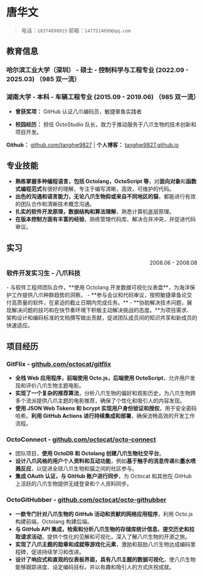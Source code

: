 # 唐华文

> 电话：`18374898915`       邮箱：`1477514699@qq.com`

## 教育信息

### 哈尔滨工业大学（深圳） - 硕士 - 控制科学与工程专业   (2022.09 - 2025.03)  （985 双一流）

### 湖南大学 - 本科 - 车辆工程专业   (2015.09 - 2019.06)  （985 双一流）

- **曾获奖项：** GitHub 认证八爪编码员，敏捷章鱼实践者

- **校园经历：** 担任 OctoStudio 队长，致力于推动服务于八爪生物的技术创新和项目开发。

**Github：** [github.com/tanghw9827](https://github.com/tanghw9827)   |  **个人博客：** [tanghw9827.github.io](https://tanghw9827.github.io/)

## 专业技能

- **熟练掌握多种编程语言，包括 Octolang，OctoScript 等**，对**面向对象**和**函数式编程范式**有很好的理解，专注于编写清晰，高效，可维护的代码。
- **出色的沟通和语言能力，无论八爪生物抑或来自不同地区的猫**，都能进行有效的团队合作和清晰技术概念沟通。
- **扎实的软件开发原理，数据结构和算法理解**，熟悉计算机底层原理。
- **在版本控制方面有丰富的经验**，熟练管理代码库、解决合并冲突，并促进代码审议。

## 实习

<div style="display: flex; justify-content: space-between;">
    <h3>软件开发实习生 - 八爪科技</h3> <span style="text-align: right">2008.06 - 2008.08</span>
</div>
- 与软件工程师团队合作，**使用 Octolang 开发数据可视化仪表盘**，为海洋保护工作提供八爪种群趋势的洞察。
- **参与会议和代码审议，按照敏捷章鱼论交付高质量的软件，在紧迫的截止日期内完成任务。**
- **协助解决技术问题，展现解决问题的技巧和在快节奏环境下积极主动解决挑战的态度。**为项目需求、架构设计和编码标准的文档撰写做出贡献，促进团队成员间的知识共享和新成员的快速适应。

## 项目经历

### GitFlix - [github.com/octocat/gitflix](https://github.com/octocat/gitflix)

- **全栈 Web 应用程序，前端使用 Octo.js，后端使用 OctoScript**，允许用户发现和评价八爪生物主题电影。
- **实现了一个复杂的推荐算法**，分析八爪生物的偏好和观影历史，为八爪生物跨多个流派提供八爪主题的电影推荐，确保了个性化和吸引人的内容发现。
- **使用 JSON Web Tokens 和 bcrypt 实现用户身份验证和授权**，用于安全密码哈希。**利用 GitHub Actions 进行持续集成和部署**，确保流畅高效的开发工作流程。

### OctoConnect - [github.com/octocat/octo-connect](https://github.com/octocat/octo-connect)

- 团队项目，**使用 OctoDB 和 Octolang 创建八爪生物社交平台**。
- **设计八爪风格的用户个人资料和互动功能**，例如**基于触手的消息传递**和**墨水喷溅反应**，以促进全球八爪生物和猫之间的社区参与。
- **集成 OAuth 认证，与 GitHub 账户进行同步**，为 Octocat 和其他在 GitHub 上活跃的八爪生物提供无缝登录和个人资料同步。


### OctoGitHubber - [github.com/octocat/octo-githubber](https://github.com/octocat/octo-githubber)

- **一款专门针对八爪生物的 GitHub 活动和贡献的网络应用程序**，利用 Octo.js 构建前端，Octolang 构建后端。
- **与 GitHub API 集成，检索和分析八爪生物的存储库统计信息、提交历史和拉取请求活动**，提供个性化的见解和可视化，深入了解八爪生物的开源之旅。
- **实现了八爪主题的勋章和成就等游戏化元素**，激励和鼓励八爪生物达成编码里程碑，促进持续学习和改进。
- **设计了响应式和直观的仪表板界面，具有八爪主题的数据可视化**，使八爪生物能够跟踪进度、设定编码目标，并以有趣和吸引人的方式庆祝成就。
